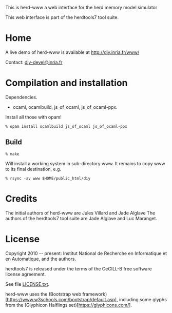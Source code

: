 This is herd-www a web interface for the herd memory model simulator

This web interface is part of the herdtools7 tool suite.

Home
====

A live demo of herd-www is available at http://diy.inria.fr/www/

Contact: diy-devel@inria.fr

Compilation and installation
============================

Dependencies.
- ocaml, ocamlbuild, js_of_ocaml, js_of_ocaml-ppx.

Install all those with opam!
```
% opam install ocamlbuild js_of_ocaml js_of_ocaml-ppx
```

Build
-----
```
% make
```
Will install a working system in sub-directory www. It remains to
copy www to its final destination, e.g.

```
% rsync -av www $HOME/public_html/diy
```

Credits
======
The initial authors of herd-www are  Jules Villard and Jade Alglave
The authors of the herdtools7 tool suite are Jade Alglave and Luc Maranget.

License
=======

Copyright 2010 -- present: Institut National de Recherche en Informatique et
en Automatique, and the authors.

herdtools7 is released under the terms of the CeCILL-B free software license agreement.

See file [LICENSE.txt](../LICENSE.txt).

herd-www uses the (Bootstrap web framework)[https://www.w3schools.com/bootstrap/default.asp], including some glyphs from the (Glyphicon Halflings set)[https://glyphicons.com/].